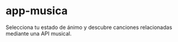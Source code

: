 # app-musica
Selecciona tu estado de ánimo y descubre canciones relacionadas mediante una API musical.
